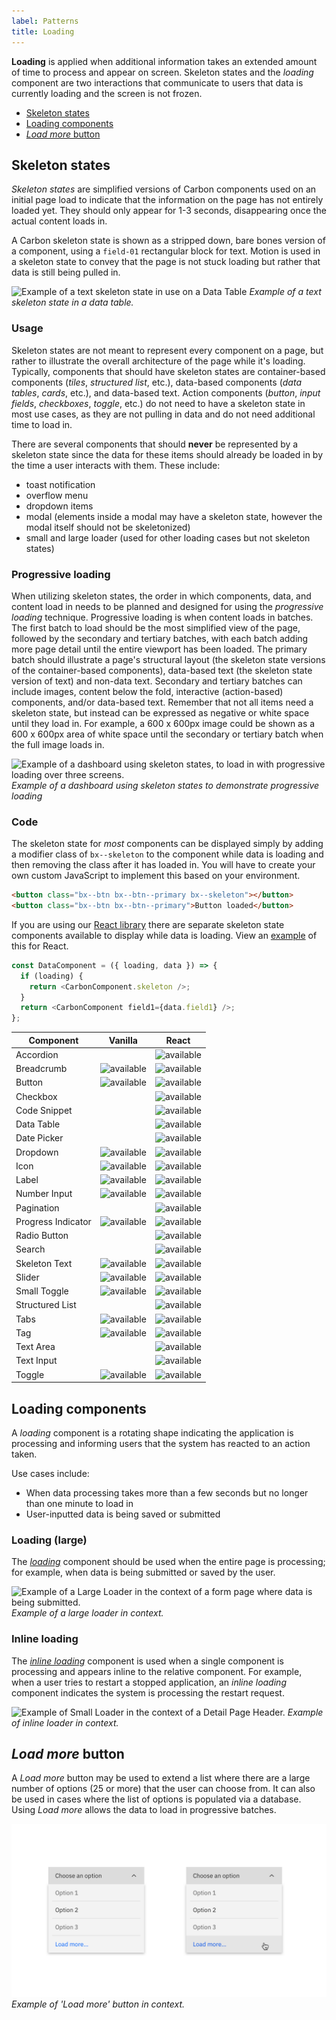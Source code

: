 ```yaml
---
label: Patterns
title: Loading
---
```


<page-intro>**Loading** is applied when additional information takes an extended amount of time to process and appear on screen. Skeleton states and the _loading_ component are two interactions that communicate to users that data is currently loading and the screen is not frozen.</page-intro>

<anchor-links>
<ul>
    <li><a href="#skeleton-states">Skeleton states</a></li>
    <li><a href="#loading-components">Loading components</a></li>
  <li><a href="#load-more-button"><em>Load more</em> button</a></li>
</ul>
</anchor-links>

## Skeleton states

_Skeleton states_ are simplified versions of Carbon components used on an initial page load to indicate that the information on the page has not entirely loaded yet. They should only appear for 1-3 seconds, disappearing once the actual content loads in.

A Carbon skeleton state is shown as a stripped down, bare bones version of a component, using a `field-01` rectangular block for text. Motion is used in a skeleton state to convey that the page is not stuck loading but rather that data is still being pulled in.

![Example of a text skeleton state in use on a Data Table](images/data-table-skeleton-state.gif)
_Example of a text skeleton state in a data table._

### Usage

Skeleton states are not meant to represent every component on a page, but rather to illustrate the overall architecture of the page while it's loading. Typically, components that should have skeleton states are container-based components (_tiles_, _structured list_, etc.), data-based components (_data tables_, _cards_, etc.), and data-based text. Action components (_button_, _input fields_, _checkboxes_, _toggle_, etc.) do not need to have a skeleton state in most use cases, as they are not pulling in data and do not need additional time to load in.

There are several components that should **never** be represented by a skeleton state since the data for these items should already be loaded in by the time a user interacts with them. These include:

- toast notification
- overflow menu
- dropdown items
- modal (elements inside a modal may have a skeleton state, however the modal itself should not be skeletonized)
- small and large loader (used for other loading cases but not skeleton states)

### Progressive loading

When utilizing skeleton states, the order in which components, data, and content load in needs to be planned and designed for using the _progressive loading_ technique. Progressive loading is when content loads in batches. The first batch to load should be the most simplified view of the page, followed by the secondary and tertiary batches, with each batch adding more page detail until the entire viewport has been loaded. The primary batch should illustrate a page's structural layout (the skeleton state versions of the container-based components), data-based text (the skeleton state version of text) and non-data text. Secondary and tertiary batches can include images, content below the fold, interactive (action-based) components, and/or data-based text. Remember that not all items need a skeleton state, but instead can be expressed as negative or white space until they load in. For example, a 600 x 600px image could be shown as a 600 x 600px area of white space until the secondary or tertiary batch when the full image loads in.

![Example of a dashboard using skeleton states, to load in with progressive loading over three screens.](images/Progressive-Loading.png)
_Example of a dashboard using skeleton states to demonstrate progressive loading_

### Code

The skeleton state for _most_ components can be displayed simply by adding a modifier class of `bx--skeleton` to the component while data is loading and then removing the class after it has loaded in. You will have to create your own custom JavaScript to implement this based on your environment.

```html
<button class="bx--btn bx--btn--primary bx--skeleton"></button>
<button class="bx--btn bx--btn--primary">Button loaded</button>
```

If you are using our [React library](http://react.carbondesignsystem.com/) there are separate skeleton state components available to display while data is loading. View an [example](https://codesandbox.io/s/wq264y43k8) of this for React.

```javascript
const DataComponent = ({ loading, data }) => {
  if (loading) {
    return <CarbonComponent.skeleton />;
  }
  return <CarbonComponent field1={data.field1} />;
};
```

| Component          | Vanilla                                   | React                                     |
| ------------------ | ----------------------------------------- | ----------------------------------------- |
| Accordion          |                                           | ![available](images/checkmark--glyph.svg) |
| Breadcrumb         | ![available](images/checkmark--glyph.svg) | ![available](images/checkmark--glyph.svg) |
| Button             | ![available](images/checkmark--glyph.svg) | ![available](images/checkmark--glyph.svg) |
| Checkbox           |                                           | ![available](images/checkmark--glyph.svg) |
| Code Snippet       |                                           | ![available](images/checkmark--glyph.svg) |
| Data Table         |                                           | ![available](images/checkmark--glyph.svg) |
| Date Picker        |                                           | ![available](images/checkmark--glyph.svg) |
| Dropdown           | ![available](images/checkmark--glyph.svg) | ![available](images/checkmark--glyph.svg) |
| Icon               | ![available](images/checkmark--glyph.svg) | ![available](images/checkmark--glyph.svg) |
| Label              | ![available](images/checkmark--glyph.svg) | ![available](images/checkmark--glyph.svg) |
| Number Input       | ![available](images/checkmark--glyph.svg) | ![available](images/checkmark--glyph.svg) |
| Pagination         |                                           | ![available](images/checkmark--glyph.svg) |
| Progress Indicator | ![available](images/checkmark--glyph.svg) | ![available](images/checkmark--glyph.svg) |
| Radio Button       |                                           | ![available](images/checkmark--glyph.svg) |
| Search             |                                           | ![available](images/checkmark--glyph.svg) |
| Skeleton Text      | ![available](images/checkmark--glyph.svg) | ![available](images/checkmark--glyph.svg) |
| Slider             | ![available](images/checkmark--glyph.svg) | ![available](images/checkmark--glyph.svg) |
| Small Toggle       | ![available](images/checkmark--glyph.svg) | ![available](images/checkmark--glyph.svg) |
| Structured List    |                                           | ![available](images/checkmark--glyph.svg) |
| Tabs               | ![available](images/checkmark--glyph.svg) | ![available](images/checkmark--glyph.svg) |
| Tag                | ![available](images/checkmark--glyph.svg) | ![available](images/checkmark--glyph.svg) |
| Text Area          |                                           | ![available](images/checkmark--glyph.svg) |
| Text Input         |                                           | ![available](images/checkmark--glyph.svg) |
| Toggle             | ![available](images/checkmark--glyph.svg) | ![available](images/checkmark--glyph.svg) |

## Loading components

A _loading_ component is a rotating shape indicating the application is processing and informing users that the system has reacted to an action taken.

Use cases include:

- When data processing takes more than a few seconds but no longer than one minute to load in
- User-inputted data is being saved or submitted

### Loading (large)

The [_loading_](/components/loading/code) component should be used when the entire page is processing; for example, when data is being submitted or saved by the user.

![Example of a Large Loader in the context of a form page where data is being submitted.](images/Large-Loader.png)
_Example of a large loader in context._

### Inline loading

The [_inline loading_](/components/inline-loading/code) component is used when a single component is processing and appears inline to the relative component. For example, when a user tries to restart a stopped application, an _inline loading_ component indicates the system is processing the restart request.

![Example of Small Loader in the context of a Detail Page Header.](images/small-loading-1.gif)
_Example of inline loader in context._

## _Load more_ button

A _Load more_ button may be used to extend a list where there are a large number of options (25 or more) that the user can choose from. It can also be used in cases where the list of options is populated via a database. Using _Load more_ allows the data to load in progressive batches.

![Example of a _Load More_ button inside of a filter dropdown.](images/load-more.png)
_Example of 'Load more' button in context._

<!--## Progress Loader

A Progress Loader is used to represent a specific load time for an item. This amount of time, whatever unit, can be measured based on actual events.

Use cases for a Progress Loader include:

- A file being uploaded (0 to 100%)
- A new item being provisioned (0 to 10 minutes)

*Example gif of file being uploaded (Is this the best use case?*-->
